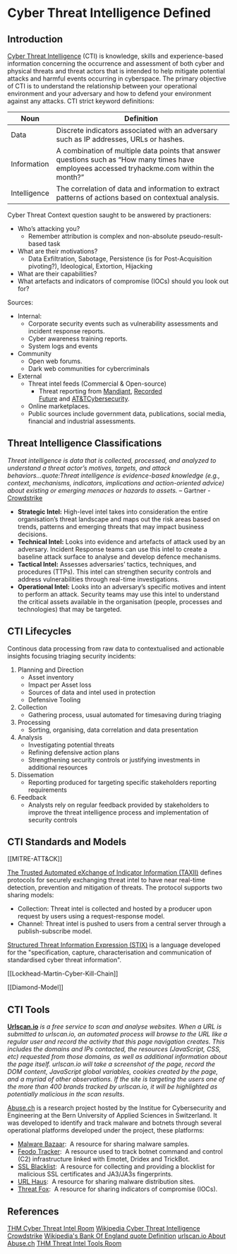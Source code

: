 
# Cyber Threat Intelligence Defined

## Introduction

[Cyber Threat Intelligence](https://en.wikipedia.org/wiki/Cyber_threat_intelligence) (CTI) is knowledge, skills and experience-based information concerning the occurrence and assessment of both cyber and physical threats and threat actors that is intended to help mitigate potential attacks and harmful events occurring in cyberspace.  The primary objective of CTI is to understand the relationship between your operational environment and your adversary and how to defend your environment against any attacks. CTI strict keyword definitions:

Noun | Definition
--- | ---
Data | Discrete indicators associated with an adversary such as IP addresses, URLs or hashes.
Information | A combination of multiple data points that answer questions such as “How many times have employees accessed tryhackme.com within the month?”
Intelligence | The correlation of data and information to extract patterns of actions based on contextual analysis.

Cyber Threat Context question saught to be answered by practioners:

-   Who’s attacking you?
	- Remember attribution is complex and non-absolute pseudo-result-based task 
-   What are their motivations? 
	- Data Exfiltration, Sabotage, Persistence (is for Post-Acquisition pivoting?), Ideological, Extortion, Hijacking
-   What are their capabilities? 
-   What artefacts and indicators of compromise (IOCs) should you look out for?

Sources:
-   Internal:  
    -   Corporate security events such as vulnerability assessments and incident response reports.
    -   Cyber awareness training reports.
    -   System logs and events
-   Community
    -   Open web forums.
    -   Dark web communities for cybercriminals
-   External
    -   Threat intel feeds (Commercial & Open-source) 
		- Threat reporting from [Mandiant](https://www.mandiant.com/resources), [Recorded Future](https://www.recordedfuture.com/resources/global-issues) and [AT&TCybersecurity](https://cybersecurity.att.com).
    -   Online marketplaces.
    -   Public sources include government data, publications, social media, financial and industrial assessments.

## Threat Intelligence Classifications

*Threat intelligence is data that is collected, processed, and analyzed to understand a threat actor’s motives, targets, and attack behaviors...quote:Threat intelligence is evidence-based knowledge (e.g., context, mechanisms, indicators, implications and action-oriented advice) about existing or emerging menaces or hazards to assets.* – Gartner - [Crowdstrike](https://www.crowdstrike.com/cybersecurity-101/threat-intelligence/)

-   **Strategic Intel:** High-level intel takes into consideration the entire organisation’s threat landscape and maps out the risk areas based on trends, patterns and emerging threats that may impact business decisions.
-   **Technical Intel:** Looks into evidence and artefacts of attack used by an adversary. Incident Response teams can use this intel to create a baseline attack surface to analyse and develop defence mechanisms.    
-   **Tactical Intel:** Assesses adversaries’ tactics, techniques, and procedures (TTPs). This intel can strengthen security controls and address vulnerabilities through real-time investigations.
-   **Operational Intel:** Looks into an adversary’s specific motives and intent to perform an attack. Security teams may use this intel to understand the critical assets available in the organisation (people, processes and technologies) that may be targeted.



## CTI Lifecycles

Continous data processing from raw data to contextualised and actionable insights focusing triaging security incidents:

1. Planning and Direction 
	- Asset inventory
	- Impact per Asset loss
	- Sources of data and intel used in protection
	- Defensive Tooling
1. Collection
	- Gathering process, usual automated for timesaving during triaging
1. Processing
	- Sorting, organising, data correlation and data presentation 
1. Analysis
	- Investigating potential threats
	- Refining defensive action plans
	- Strengthening security controls or justifying investments in additional resources
1. Dissemation
	- Reporting produced for targeting specific stakeholders reporting requirements  
1. Feedback
	- Analysts rely on regular feedback provided by stakeholders to improve the threat intelligence process and implementation of security controls

## CTI Standards and Models

[[MITRE-ATT&CK]]

[The Trusted Automated eXchange of Indicator Information (TAXII)](https://oasis-open.github.io/cti-documentation/taxii/intro) defines protocols for securely exchanging threat intel to have near real-time detection, prevention and mitigation of threats. The protocol supports two sharing models:
-   Collection: Threat intel is collected and hosted by a producer upon request by users using a request-response model.
-   Channel: Threat intel is pushed to users from a central server through a publish-subscribe model.

[Structured Threat Information Expression (STIX)](https://oasis-open.github.io/cti-documentation/stix/intro) is a language developed for the "specification, capture, characterisation and communication of standardised cyber threat information". 

[[Lockhead-Martin-Cyber-Kill-Chain]]

[[Diamond-Model]]

## CTI Tools

[**Urlscan.io**](https://urlscan.io) *is a free service to scan and analyse websites. When a URL is submitted to urlscan.io, an automated process will browse to the URL like a regular user and record the activity that this page navigation creates. This includes the domains and IPs contacted, the resources (JavaScript, CSS, etc) requested from those domains, as well as additional information about the page itself. urlscan.io will take a screenshot of the page, record the DOM content, JavaScript global variables, cookies created by the page, and a myriad of other observations. If the site is targeting the users one of the more than 400 brands tracked by urlscan.io, it will be highlighted as potentially malicious in the scan results*.

[Abuse.ch](https://abuse.ch) is a research project hosted by the Institue for Cybersecurity and Engineering at the Bern University of Applied Sciences in Switzerland. It was developed to identify and track malware and botnets through several operational platforms developed under the project, these platforms:

-   [Malware Bazaar](https://bazaar.abuse.ch/):  A resource for sharing malware samples.
-   [Feodo Tracker](https://feodotracker.abuse.ch/):  A resource used to track botnet command and control (C2) infrastructure linked with Emotet, Dridex and TrickBot.
-   [SSL Blacklist](https://sslbl.abuse.ch/):  A resource for collecting and providing a blocklist for malicious SSL certificates and JA3/JA3s fingerprints.
-   [URL Haus](https://urlhaus.abuse.ch/):  A resource for sharing malware distribution sites.
-   [Threat Fox](https://threatfox.abuse.ch/):  A resource for sharing indicators of compromise (IOCs).

## References

[THM Cyber Threat Intel Room](https://tryhackme.com/room/cyberthreatintel)
[Wikipedia Cyber Threat Intelligence](https://en.wikipedia.org/wiki/Cyber_threat_intelligence) 
[Crowdstrike](https://www.crowdstrike.com/cybersecurity-101/threat-intelligence/)
[Wikipedia's Bank Of England quote Definition](https://www.bankofengland.co.uk/-/media/boe/files/financial-stability/financial-sector-continuity/understanding-cyber-threat-intelligence-operations.pdf)
[urlscan.io About](https://urlscan.io/about/)
[Abuse.ch](https://abuse.ch)
[THM Threat Intel Tools Room](https://tryhackme.com/room/threatinteltools)